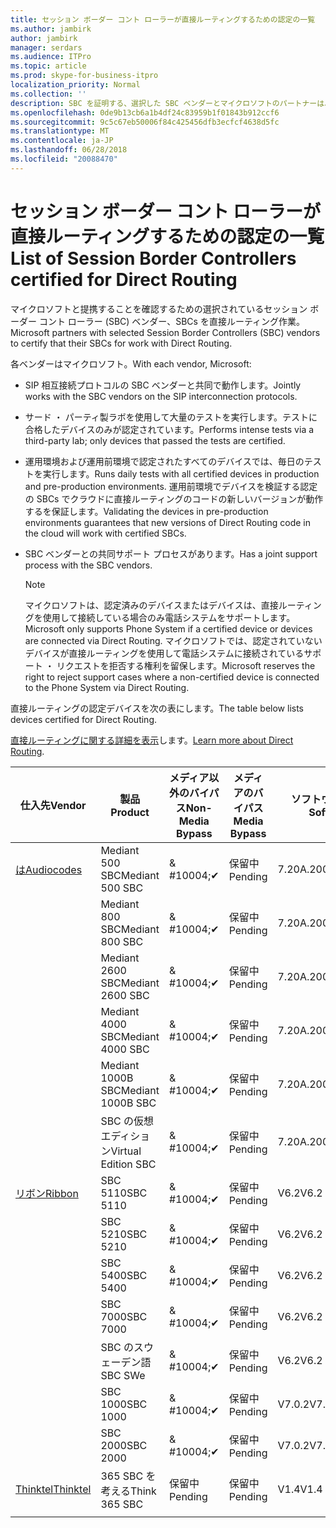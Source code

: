 ```yaml
---
title: セッション ボーダー コント ローラーが直接ルーティングするための認定の一覧
ms.author: jambirk
author: jambirk
manager: serdars
ms.audience: ITPro
ms.topic: article
ms.prod: skype-for-business-itpro
localization_priority: Normal
ms.collection: ''
description: SBC を証明する、選択した SBC ベンダーとマイクロソフトのパートナーは、直接ルーティング機能します。
ms.openlocfilehash: 0de9b13cb6a1b4df24c83959b1f01843b912ccf6
ms.sourcegitcommit: 9c5c67eb50006f84c425456dfb3ecfcf4638d5fc
ms.translationtype: MT
ms.contentlocale: ja-JP
ms.lasthandoff: 06/28/2018
ms.locfileid: "20088470"
---
```

# <a name="list-of-session-border-controllers-certified-for-direct-routing"></a><span data-ttu-id="2c123-103">セッション ボーダー コント ローラーが直接ルーティングするための認定の一覧</span><span class="sxs-lookup"><span data-stu-id="2c123-103">List of Session Border Controllers certified for Direct Routing</span></span>

<span data-ttu-id="2c123-104">マイクロソフトと提携することを確認するための選択されているセッション ボーダー コント ローラー (SBC) ベンダー、SBCs を直接ルーティング作業。</span><span class="sxs-lookup"><span data-stu-id="2c123-104">Microsoft partners with selected Session Border Controllers (SBC) vendors to certify that their SBCs for work with Direct Routing.</span></span> 

<span data-ttu-id="2c123-105">各ベンダーはマイクロソフト。</span><span class="sxs-lookup"><span data-stu-id="2c123-105">With each vendor, Microsoft:</span></span> 

- <span data-ttu-id="2c123-106">SIP 相互接続プロトコルの SBC ベンダーと共同で動作します。</span><span class="sxs-lookup"><span data-stu-id="2c123-106">Jointly works with the SBC vendors on the SIP interconnection protocols.</span></span>
- <span data-ttu-id="2c123-107">サード ・ パーティ製ラボを使用して大量のテストを実行します。テストに合格したデバイスのみが認定されています。</span><span class="sxs-lookup"><span data-stu-id="2c123-107">Performs intense tests via a third-party lab; only devices that passed the tests are certified.</span></span> 
- <span data-ttu-id="2c123-108">運用環境および運用前環境で認定されたすべてのデバイスでは、毎日のテストを実行します。</span><span class="sxs-lookup"><span data-stu-id="2c123-108">Runs daily tests with all certified devices in production and pre-production environments.</span></span> <span data-ttu-id="2c123-109">運用前環境でデバイスを検証する認定の SBCs でクラウドに直接ルーティングのコードの新しいバージョンが動作するを保証します。</span><span class="sxs-lookup"><span data-stu-id="2c123-109">Validating the devices in pre-production environments guarantees that new versions of Direct Routing code in the cloud will work with certified SBCs.</span></span> 
- <span data-ttu-id="2c123-110">SBC ベンダーとの共同サポート プロセスがあります。</span><span class="sxs-lookup"><span data-stu-id="2c123-110">Has a joint support process with the SBC vendors.</span></span>
 

  > [!NOTE]
  > <span data-ttu-id="2c123-111">マイクロソフトは、認定済みのデバイスまたはデバイスは、直接ルーティングを使用して接続している場合のみ電話システムをサポートします。</span><span class="sxs-lookup"><span data-stu-id="2c123-111">Microsoft only supports Phone System if a certified device or devices are connected via Direct Routing.</span></span> <span data-ttu-id="2c123-112">マイクロソフトでは、認定されていないデバイスが直接ルーティングを使用して電話システムに接続されているサポート ・ リクエストを拒否する権利を留保します。</span><span class="sxs-lookup"><span data-stu-id="2c123-112">Microsoft reserves the right to reject support cases where a non-certified device is connected to the Phone System via Direct Routing.</span></span> 

<span data-ttu-id="2c123-113">直接ルーティングの認定デバイスを次の表にします。</span><span class="sxs-lookup"><span data-stu-id="2c123-113">The table below lists devices certified for Direct Routing.</span></span> 

<span data-ttu-id="2c123-114">[直接ルーティングに関する詳細を表示](https://techcommunity.microsoft.com/t5/Microsoft-Teams-Blog/Direct-Routing-NOW-in-Public-Preview/ba-p/193915)します。</span><span class="sxs-lookup"><span data-stu-id="2c123-114">[Learn more about Direct Routing](https://techcommunity.microsoft.com/t5/Microsoft-Teams-Blog/Direct-Routing-NOW-in-Public-Preview/ba-p/193915).</span></span> 


|<span data-ttu-id="2c123-115">仕入先</span><span class="sxs-lookup"><span data-stu-id="2c123-115">Vendor</span></span>  |<span data-ttu-id="2c123-116">製品</span><span class="sxs-lookup"><span data-stu-id="2c123-116">Product</span></span>  |<span data-ttu-id="2c123-117">メディア以外のバイパス</span><span class="sxs-lookup"><span data-stu-id="2c123-117">Non-Media Bypass</span></span>  |<span data-ttu-id="2c123-118">メディアのバイパス</span><span class="sxs-lookup"><span data-stu-id="2c123-118">Media Bypass</span></span>  |<span data-ttu-id="2c123-119">ソフトウェアのバージョン</span><span class="sxs-lookup"><span data-stu-id="2c123-119">Software Version</span></span>|
|---------|---------|---------|---------|---------|
|[<span data-ttu-id="2c123-120">は</span><span class="sxs-lookup"><span data-stu-id="2c123-120">Audiocodes</span></span>](https://www.audiocodes.com/solutions-products/products/products-for-microsoft-365/sbcs-media-gateways)    |   <span data-ttu-id="2c123-121">Mediant 500 SBC</span><span class="sxs-lookup"><span data-stu-id="2c123-121">Mediant 500 SBC</span></span>       |    <span data-ttu-id="2c123-122">& #10004;</span><span class="sxs-lookup"><span data-stu-id="2c123-122">&#10004;</span></span>     |    <span data-ttu-id="2c123-123">保留中</span><span class="sxs-lookup"><span data-stu-id="2c123-123">Pending</span></span>      |     <span data-ttu-id="2c123-124">7.20A.200.055</span><span class="sxs-lookup"><span data-stu-id="2c123-124">7.20A.200.055</span></span>     |
|  |   <span data-ttu-id="2c123-125">Mediant 800 SBC</span><span class="sxs-lookup"><span data-stu-id="2c123-125">Mediant 800 SBC</span></span>       |    <span data-ttu-id="2c123-126">& #10004;</span><span class="sxs-lookup"><span data-stu-id="2c123-126">&#10004;</span></span>      |     <span data-ttu-id="2c123-127">保留中</span><span class="sxs-lookup"><span data-stu-id="2c123-127">Pending</span></span>    |      <span data-ttu-id="2c123-128">7.20A.200.055</span><span class="sxs-lookup"><span data-stu-id="2c123-128">7.20A.200.055</span></span>    |
|     |      <span data-ttu-id="2c123-129">Mediant 2600 SBC</span><span class="sxs-lookup"><span data-stu-id="2c123-129">Mediant 2600 SBC</span></span>    |     <span data-ttu-id="2c123-130">& #10004;</span><span class="sxs-lookup"><span data-stu-id="2c123-130">&#10004;</span></span>     |    <span data-ttu-id="2c123-131">保留中</span><span class="sxs-lookup"><span data-stu-id="2c123-131">Pending</span></span>     |    <span data-ttu-id="2c123-132">7.20A.200.055</span><span class="sxs-lookup"><span data-stu-id="2c123-132">7.20A.200.055</span></span>      |
|     |   <span data-ttu-id="2c123-133">Mediant 4000 SBC</span><span class="sxs-lookup"><span data-stu-id="2c123-133">Mediant 4000 SBC</span></span>       |     <span data-ttu-id="2c123-134">& #10004;</span><span class="sxs-lookup"><span data-stu-id="2c123-134">&#10004;</span></span>     |    <span data-ttu-id="2c123-135">保留中</span><span class="sxs-lookup"><span data-stu-id="2c123-135">Pending</span></span>     |    <span data-ttu-id="2c123-136">7.20A.200.055</span><span class="sxs-lookup"><span data-stu-id="2c123-136">7.20A.200.055</span></span>      |
|     |    <span data-ttu-id="2c123-137">Mediant 1000B SBC</span><span class="sxs-lookup"><span data-stu-id="2c123-137">Mediant 1000B  SBC</span></span>   |    <span data-ttu-id="2c123-138">& #10004;</span><span class="sxs-lookup"><span data-stu-id="2c123-138">&#10004;</span></span>      |  <span data-ttu-id="2c123-139">保留中</span><span class="sxs-lookup"><span data-stu-id="2c123-139">Pending</span></span>       |    <span data-ttu-id="2c123-140">7.20A.200.055</span><span class="sxs-lookup"><span data-stu-id="2c123-140">7.20A.200.055</span></span>   |
|     |   <span data-ttu-id="2c123-141">SBC の仮想エディション</span><span class="sxs-lookup"><span data-stu-id="2c123-141">Virtual Edition SBC</span></span>    |   <span data-ttu-id="2c123-142">& #10004;</span><span class="sxs-lookup"><span data-stu-id="2c123-142">&#10004;</span></span>   |<span data-ttu-id="2c123-143">保留中</span><span class="sxs-lookup"><span data-stu-id="2c123-143">Pending</span></span>         |     <span data-ttu-id="2c123-144">7.20A.200.055</span><span class="sxs-lookup"><span data-stu-id="2c123-144">7.20A.200.055</span></span>     |
|[<span data-ttu-id="2c123-145">リボン</span><span class="sxs-lookup"><span data-stu-id="2c123-145">Ribbon</span></span>](https://ribboncommunications.com/solutions/enterprise-solutions/microsoft-skype-business)     | <span data-ttu-id="2c123-146">SBC 5110</span><span class="sxs-lookup"><span data-stu-id="2c123-146">SBC 5110</span></span>    |    <span data-ttu-id="2c123-147">& #10004;</span><span class="sxs-lookup"><span data-stu-id="2c123-147">&#10004;</span></span>      |   <span data-ttu-id="2c123-148">保留中</span><span class="sxs-lookup"><span data-stu-id="2c123-148">Pending</span></span>      |     <span data-ttu-id="2c123-149">V6.2</span><span class="sxs-lookup"><span data-stu-id="2c123-149">V6.2</span></span>     |
|     |<span data-ttu-id="2c123-150">SBC 5210</span><span class="sxs-lookup"><span data-stu-id="2c123-150">SBC 5210</span></span>     |     <span data-ttu-id="2c123-151">& #10004;</span><span class="sxs-lookup"><span data-stu-id="2c123-151">&#10004;</span></span>     |    <span data-ttu-id="2c123-152">保留中</span><span class="sxs-lookup"><span data-stu-id="2c123-152">Pending</span></span>     |    <span data-ttu-id="2c123-153">V6.2</span><span class="sxs-lookup"><span data-stu-id="2c123-153">V6.2</span></span>      |
|     | <span data-ttu-id="2c123-154">SBC 5400</span><span class="sxs-lookup"><span data-stu-id="2c123-154">SBC 5400</span></span>     |    <span data-ttu-id="2c123-155">& #10004;</span><span class="sxs-lookup"><span data-stu-id="2c123-155">&#10004;</span></span>      |    <span data-ttu-id="2c123-156">保留中</span><span class="sxs-lookup"><span data-stu-id="2c123-156">Pending</span></span>     |   <span data-ttu-id="2c123-157">V6.2</span><span class="sxs-lookup"><span data-stu-id="2c123-157">V6.2</span></span>    |
|     |<span data-ttu-id="2c123-158">SBC 7000</span><span class="sxs-lookup"><span data-stu-id="2c123-158">SBC 7000</span></span>     |     <span data-ttu-id="2c123-159">& #10004;</span><span class="sxs-lookup"><span data-stu-id="2c123-159">&#10004;</span></span>     |    <span data-ttu-id="2c123-160">保留中</span><span class="sxs-lookup"><span data-stu-id="2c123-160">Pending</span></span>     |    <span data-ttu-id="2c123-161">V6.2</span><span class="sxs-lookup"><span data-stu-id="2c123-161">V6.2</span></span>      |
|     | <span data-ttu-id="2c123-162">SBC のスウェーデン語</span><span class="sxs-lookup"><span data-stu-id="2c123-162">SBC SWe</span></span>  |   <span data-ttu-id="2c123-163">& #10004;</span><span class="sxs-lookup"><span data-stu-id="2c123-163">&#10004;</span></span>       |    <span data-ttu-id="2c123-164">保留中</span><span class="sxs-lookup"><span data-stu-id="2c123-164">Pending</span></span>     |    <span data-ttu-id="2c123-165">V6.2</span><span class="sxs-lookup"><span data-stu-id="2c123-165">V6.2</span></span>      |
|     |<span data-ttu-id="2c123-166">SBC 1000</span><span class="sxs-lookup"><span data-stu-id="2c123-166">SBC 1000</span></span>   |     <span data-ttu-id="2c123-167">& #10004;</span><span class="sxs-lookup"><span data-stu-id="2c123-167">&#10004;</span></span>     |     <span data-ttu-id="2c123-168">保留中</span><span class="sxs-lookup"><span data-stu-id="2c123-168">Pending</span></span>    |    <span data-ttu-id="2c123-169">V7.0.2</span><span class="sxs-lookup"><span data-stu-id="2c123-169">V7.0.2</span></span>   |<span data-ttu-id="2c123-170">& #10004;</span><span class="sxs-lookup"><span data-stu-id="2c123-170">&#10004;</span></span> 
|     | <span data-ttu-id="2c123-171">SBC 2000</span><span class="sxs-lookup"><span data-stu-id="2c123-171">SBC 2000</span></span>    |     <span data-ttu-id="2c123-172">& #10004;</span><span class="sxs-lookup"><span data-stu-id="2c123-172">&#10004;</span></span>     |    <span data-ttu-id="2c123-173">保留中</span><span class="sxs-lookup"><span data-stu-id="2c123-173">Pending</span></span>     |    <span data-ttu-id="2c123-174">V7.0.2</span><span class="sxs-lookup"><span data-stu-id="2c123-174">V7.0.2</span></span>      |
|[<span data-ttu-id="2c123-175">Thinktel</span><span class="sxs-lookup"><span data-stu-id="2c123-175">Thinktel</span></span>](http://www.thinktel.ca/services/think-365/think-365-overview/)     |    <span data-ttu-id="2c123-176">365 SBC を考える</span><span class="sxs-lookup"><span data-stu-id="2c123-176">Think 365 SBC</span></span>      |  <span data-ttu-id="2c123-177">保留中</span><span class="sxs-lookup"><span data-stu-id="2c123-177">Pending</span></span>       |    <span data-ttu-id="2c123-178">保留中</span><span class="sxs-lookup"><span data-stu-id="2c123-178">Pending</span></span>     |   <span data-ttu-id="2c123-179">V1.4</span><span class="sxs-lookup"><span data-stu-id="2c123-179">V1.4</span></span>       |
|     |         |         |         |         |
